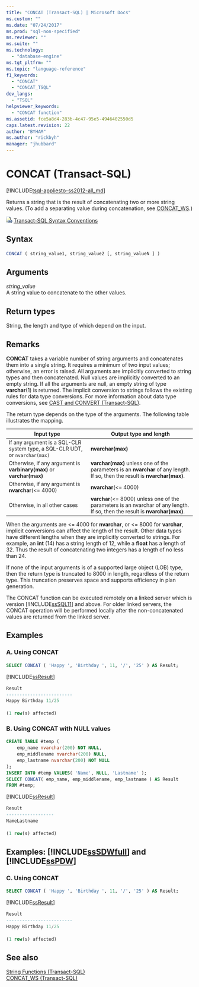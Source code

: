 ```yaml
---
title: "CONCAT (Transact-SQL) | Microsoft Docs"
ms.custom: ""
ms.date: "07/24/2017"
ms.prod: "sql-non-specified"
ms.reviewer: ""
ms.suite: ""
ms.technology: 
  - "database-engine"
ms.tgt_pltfrm: ""
ms.topic: "language-reference"
f1_keywords: 
  - "CONCAT"
  - "CONCAT_TSQL"
dev_langs: 
  - "TSQL"
helpviewer_keywords: 
  - "CONCAT function"
ms.assetid: fce5a8d4-283b-4c47-95e5-4946402550d5
caps.latest.revision: 22
author: "BYHAM"
ms.author: "rickbyh"
manager: "jhubbard"
---
```

# CONCAT (Transact-SQL)
[!INCLUDE[tsql-appliesto-ss2012-all_md](../../includes/tsql-appliesto-ss2012-all-md.md)]

Returns a string that is the result of concatenating two or more string values. (To add a separating value during concatenation, see [CONCAT_WS](../../t-sql/functions/concat-ws-transact-sql.md).)
  
![Topic link icon](../../database-engine/configure-windows/media/topic-link.gif "Topic link icon") [Transact-SQL Syntax Conventions](../../t-sql/language-elements/transact-sql-syntax-conventions-transact-sql.md)
  
## Syntax  
  
```sql
CONCAT ( string_value1, string_value2 [, string_valueN ] )  
```  
  
## Arguments  
*string_value*  
A string value to concatenate to the other values.
  
## Return types
String, the length and type of which depend on the input.
  
## Remarks  
**CONCAT** takes a variable number of string arguments and concatenates them into a single string. It requires a minimum of two input values; otherwise, an error is raised. All arguments are implicitly converted to string types and then concatenated. Null values are implicitly converted to an empty string. If all the arguments are null, an empty string of type **varchar**(1) is returned. The implicit conversion to strings follows the existing rules for data type conversions. For more information about data type conversions, see [CAST and CONVERT &#40;Transact-SQL&#41;](../../t-sql/functions/cast-and-convert-transact-sql.md).
  
The return type depends on the type of the arguments. The following table illustrates the mapping.
  
|Input type|Output type and length|  
|---|---|
|If any argument is a SQL-CLR system type, a SQL-CLR UDT, or `nvarchar(max)`|**nvarchar(max)**|  
|Otherwise, if any argument is **varbinary(max)** or **varchar(max)**|**varchar(max)** unless one of the parameters is an **nvarchar** of any length. If so, then the result is **nvarchar(max)**.|  
|Otherwise, if any argument is **nvarchar**(<= 4000)|**nvarchar**(<= 4000)|  
|Otherwise, in all other cases|**varchar**(<= 8000) unless one of the parameters is an nvarchar of any length. If so, then the result is **nvarchar(max)**.|  
  
When the arguments are <= 4000 for **nvarchar**, or <= 8000 for **varchar**, implicit conversions can affect the length of the result. Other data types have different lengths when they are implicitly converted to strings. For example, an **int** (14) has a string length of 12, while a **float** has a length of 32. Thus the result of concatenating two integers has a length of no less than 24.
  
If none of the input arguments is of a supported large object (LOB) type, then the return type is truncated to 8000 in length, regardless of the return type. This truncation preserves space and supports efficiency in plan generation.
  
The CONCAT function can be executed remotely on a linked server which is version [!INCLUDE[ssSQL11](../../includes/sssql11-md.md)] and above. For older linked servers, the CONCAT operation will be performed locally after the non-concatenated values are returned from the linked server.
  
## Examples  
  
### A. Using CONCAT  
  
```sql
SELECT CONCAT ( 'Happy ', 'Birthday ', 11, '/', '25' ) AS Result;  
```  
  
[!INCLUDE[ssResult](../../includes/ssresult-md.md)]
  
```sql
Result  
-------------------------  
Happy Birthday 11/25  
  
(1 row(s) affected)  
```  
  
### B. Using CONCAT with NULL values  
  
```sql
CREATE TABLE #temp (  
    emp_name nvarchar(200) NOT NULL,  
    emp_middlename nvarchar(200) NULL,  
    emp_lastname nvarchar(200) NOT NULL  
);  
INSERT INTO #temp VALUES( 'Name', NULL, 'Lastname' );  
SELECT CONCAT( emp_name, emp_middlename, emp_lastname ) AS Result  
FROM #temp;  
```  
  
[!INCLUDE[ssResult](../../includes/ssresult-md.md)]
  
```sql
Result  
------------------  
NameLastname  
  
(1 row(s) affected)  
```  
  
## Examples: [!INCLUDE[ssSDWfull](../../includes/sssdwfull-md.md)] and [!INCLUDE[ssPDW](../../includes/sspdw-md.md)]  
  
### C. Using CONCAT  
  
```sql
SELECT CONCAT ( 'Happy ', 'Birthday ', 11, '/', '25' ) AS Result;  
```  
  
[!INCLUDE[ssResult](../../includes/ssresult-md.md)]
  
```sql
Result  
-------------------------  
Happy Birthday 11/25  
  
(1 row(s) affected)  
```  
## See also
[String Functions (Transact-SQL)](../../t-sql/functions/string-functions-transact-sql.md)  
[CONCAT_WS (Transact-SQL)](../../t-sql/functions/concat-ws-transact-sql.md)   
  


